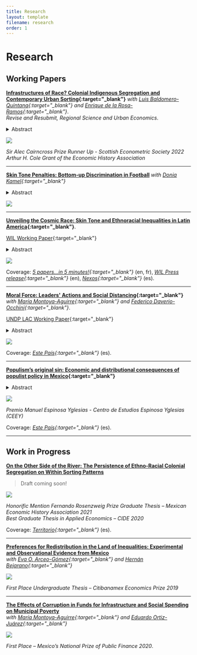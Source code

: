```yaml
---
title: Research
layout: template
filename: research
order: 1
--- 
```


# Research

## Working Papers

**[Infrastructures of Race? Colonial Indigenous Segregation and Contemporary Urban Sorting](https://papers.ssrn.com/sol3/papers.cfm?abstract_id=4125065){:target="_blank"}** *with [Luis Baldomero-Quintana](https://sites.google.com/view/luisbaldomeroquintana/){:target="_blank"} and [Enrique de la Rosa-Ramos](https://www.enriquedelarosaramos.com/){:target="_blank"}*.  
*Revise and Resubmit, Regional Science and Urban Economics*.  

<details>
  <summary> Abstract </summary> 
  <br>
  
We study the impacts of a colonial segregation policy on modern-day spatial population patterns and residential sorting by human capital in Mexican cities. After the Conquest, the Spanish aimed to segregate Indigenous individuals into settlements called Pueblos de Indios. While the segregation policy lasted until the end of the colonial era, we use present-day census data at the block level on population, schooling, and access to medical services to understand the persistent effects of pueblos on the within-city structure. First, we document a spatial non-monotonic correlation between the location of the pueblos and population deagglomerations. Second, we study the causal impact of the pueblos on sorting by human capital by exploiting quasi-experimental variation created by pueblos’ catchment area defined by colonial laws. Using a Regression Discontinuity Design, we find a slight increase in the blocks’ share of households lacking access to medical services near the boundary of all pueblos. We further exploit the degree of success of the policy: it effectively isolated the Indigenous population only in a fraction of the settlements. We show that blocks near the pueblos where the segregation policy was successful experience discontinuities on the blocks’ measures of schooling of minus 0.38 years and the blocks’ share of individuals with no access to medical services of 2.2 percentage points. Worse urban amenities and lower land prices explain our results. Our findings show that colonial segregation institutions have had persistent impacts for centuries on urban sorting, even when the originally targeted group becomes a very small share of the modern-day population.

 </details> 

![](https://raw.githubusercontent.com/woomora/woomora.github.io/main/images/IoR.png)

*Sir Alec Cairncross Prize Runner Up - Scottish Econometric Society 2022*  
*Arthur H. Cole Grant of the Economic History Association*   

---

**[Skin Tone Penalties: Bottom-up Discrimination in Football](https://papers.ssrn.com/sol3/papers.cfm?abstract_id=4537612)**  *with [Donia Kamel](https://www.parisschoolofeconomics.eu/fr/kamel-donia/){:target="_blank"}*

<details>
  <summary> Abstract </summary>  
  <br>
  
This paper investigates colorism, racial discrimination based on skin color, in men's football. Firstly, using machine learning algorithms, we extract players' skin tones from online headshots to examine their impact on fan-based ratings and valuations. We find evidence of a skin tone penalty, where darker-skinned players face lower fan-driven market values and ratings. Secondly, using algorithm-based ratings and employing a Difference-in-Discontinuities design with geolocated penalty kicks data, we show that lighter-skinned players enjoy a premium higher by one standard deviation than their darker-skinned peers, conditional on scoring a penalty. 
Additionally, we find evidence that non-native players with dark skin face a double penalty. 
Leveraging the COVID-19 pandemic as a natural experiment, we highlight the role of fans' stadium attendance in algorithm-based results. 
The findings underscore direct skin tone discrimination in football and highlight fans' role in perpetuating algorithmic bias.

</details> 

![](https://raw.githubusercontent.com/woomora/woomora.github.io/main/images/penalties.jpeg)

---

**[Unveiling the Cosmic Race: Skin Tone and Ethnoracial Inequalities in Latin America](https://papers.ssrn.com/sol3/papers.cfm?abstract_id=3870741){:target="_blank"}**.

[WIL Working Paper](https://wid.world/document/unveiling-the-cosmic-race-racial-inequalities-in-latin-america-world-inequality-lab-working-paper-2022-02/){:target="_blank"} 

<details>
  <summary> Abstract </summary>  
  <br>
  
I use data on skin tone, ethnoracial identities, and income to study Latin America's ethnoracial inequalities. First, I present stylized facts on ethnoracial identity formation: skin tone and language shape identity choices. Second, I provide evidence of a skin tone premium. In an eleven-color palette, each darker shade in skin tone on average leads to a 3% decrease in income, with heterogeneity across countries. My analysis suggests that racial discrimination is the primary mechanism. Finally, I estimate the economic development consequences of racial inequality. National and subnational regions with higher income inequality between racial groups have worse economic development.

</details> 

![](https://raw.githubusercontent.com/woomora/woomora.github.io/main/images/UCR.png)
  
Coverage: *[5 papers...in 5 minutes!](https://www.parisschoolofeconomics.eu/en/economics-for-everyone/for-a-wider-audience/5-papers-in-5-minutes/december-2021/unveiling-the-cosmic-race-racial-inequalities-in-latin-america/){:target="_blank"}* (en, fr), *[WIL Press release](https://wid.world/news-article/racial-inequalities-in-latin-america/){:target="_blank"}* (en), *[Nexos](https://economia.nexos.com.mx/desenmascarar-la-raza-cosmica/){:target="_blank"}* (es). 

---

**[Moral Force: Leaders' Actions and Social Distancing](https://papers.ssrn.com/sol3/papers.cfm?abstract_id=3678980){:target="_blank"}**  *with [María Montoya-Aguirre](https://fr.linkedin.com/in/mariamontoyaa){:target="_blank"} and [Federico Daverio-Occhini](https://mx.linkedin.com/in/federicodaverio){:target="_blank"}*.  

[UNDP LAC Working Paper](https://www-dev.undp.org/latin-america/publications/moral-force-leaders%E2%80%99-actions-and-social-distancing){:target="_blank"}

<details>
  <summary> Abstract </summary>  
  <br>

In the context of the COVID-19 pandemic, leaders' actions can influence whether individuals stay at home or ignore social distancing orders. Mexican president López Obrador held public events in different states of the country during the health emergency. This paper studies whether his example of contravening social distancing recommendations increases mobility rates. Using mobility data from UNDP-GRANDATA and a generalized event study design, we find that AMLO's public appearances increased mobility rates in the municipalities of the states he visited in the days following the events. Furthermore, using electoral data from the 2018 presidential election, we also find that mobility rates increase in municipalities where his political support is high after the president's events. We find that media coverage is the primary mechanism driving our results. Lastly, in the pandemic's advanced stages, the president's example does not affect mobility. The results suggest that leaders' actions are relevant to influence decisions when individuals have limited information.

</details> 

![](https://raw.githubusercontent.com/woomora/woomora.github.io/main/images/MF.png)

Coverage: *[Este País](https://estepais.com/tendencias_y_opiniones/fuerza-moral-el-ejemplo-del-presidente-en-el-distanciamiento-social/){:target="_blank"}* (es). 

---

**[Populism’s original sin: Economic and distributional consequences of populist policy in Mexico](https://ceey.org.mx/wp-content/uploads/2022/12/Consecuencias-del-pecado-Original.-Guillermo-Woo.pdf){:target="_blank"}**  

<details>
  <summary> Abstract </summary>  
  <br>
  
This paper analyses the consequences of a populist policy in Mexico. As president-elect, López Obrador held an unoﬀicial referendum with less than 1% turnout to halt Mexico City’s New International Airport (NAIM) construction. I use synthetic control to show a populist penalty on GDP minus 3% one year after the cancellation, before Covid-19. I provide prediction bounds for the periods after Covid-19 and show the heterogeneous regional effects. The fall in consumption and investment explains the effect. I also show that from 2018 to 2021, GDP per capita has fallen by 10%. Income data suggest that most households are affected, while there is no effect for the wealthiest. The abuse of public power to legitimize populists socializes economic losses.

</details> 

![](https://raw.githubusercontent.com/woomora/woomora.github.io/main/images/sc.png)

*Premio Manuel Espinosa Yglesias - Centro de Estudios Espinosa Yglesias (CEEY)*  

Coverage: *[Este País](https://estepais.com/tendencias_y_opiniones/consecuencias-pecado-original/){:target="_blank"}* (es). 

---

## Work in Progress

**[On the Other Side of the River: The Persistence of Ethno-Racial Colonial Segregation on Within Sorting Patterns]()**  

  > Draft coming soon!

![](https://raw.githubusercontent.com/woomora/woomora.github.io/main/images/AOLDR.png)

*Honorific Mention Fernando Rosenzweig Prize Graduate Thesis – Mexican Economic History Association 2021*  
*Best Graduate Thesis in Applied Economics – CIDE 2020*  

Coverage: *[Territorio](https://www.territorio.mx/al-otro-lado-del-rio/){:target="_blank"}* (es).


---

**[Preferences for Redistribution in the Land of Inequalities: Experimental and Observational Evidence from Mexico]()**   
*with [Eva O. Arceo-Gómez](https://www.eva-arceo.com/){:target="_blank"} and [Hernán Bejarano](https://www.hernandbejarano.com/){:target="_blank"}*

![](https://raw.githubusercontent.com/woomora/woomora.github.io/main/images/PFRLI.png)

*First Place Undergraduate Thesis – Citibanamex Economics Prize 2019*

---

**[The Effects of Corruption in Funds for Infrastructure and Social Spending on Municipal Poverty]()**   
*with [María Montoya-Aguirre](https://fr.linkedin.com/in/mariamontoyaa){:target="_blank"} and [Eduardo Ortiz-Juárez](https://www.eduardoortizj.com/){:target="_blank"}*

![](https://raw.githubusercontent.com/woomora/woomora.github.io/main/images/poverty_corruption.png)

*First Place – Mexico’s National Prize of Public Finance 2020*. 

